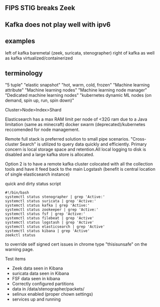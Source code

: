 ## FIPS STIG breaks Zeek
## Kafka does not play well with ipv6

## examples

left of kafka baremetal (zeek, suricata, stenographer)
right of kafka as well as kafka virtualized/containerized


## terminology
"5 tuple"
"elastic snapshot"
"hot, warm, cold, frozen"
"Machine learning attribute"
"Machine learning nodes"
"Machine learning node manager"
"Dedicated machine learning nodes"
"kubernetes dynamic ML nodes (on demand, spin up, run, spin down)"


Cluster>Node>Index>Shard


Elasticsearch has a max RAM limit per node of <32G ram due to a Java limitation (same as minecraft)
docker swarm (deprecated)/kubernetes reccomended for node management.


Remote full stack is preferred solution to small pipe scenarios. "Cross-cluster Search" is utilized to query data quickly and efficiently. Primary concern is local storage space and retention.All local logging to disk is disabled and a large kafka store is allocated.


Option 2 is to have a remote kafka cluster colocated with all the collection tools and have it feed back to the main Logstash
(benefit is central location of single elasticsearch instance)

quick and dirty status script
```
#!/bin/bash
systemctl status stenographer | grep 'Active:'
systemctl status suricata | grep 'Active:'
systemctl status kafka | grep 'Active:'
systemctl status zookeeper | grep 'Active:'
systemctl status fsf | grep 'Active:'
systemctl status filebeat | grep 'Active'
systemctl status logstash | grep 'Active'
systemctl status elasticsearch | grep 'Active'
systemctl status kibana | grep 'Active'
zeekctl status
```


to override self signed cert issues in chrome type "thisisunsafe" on the warning page.


Test items
- Zeek data seen in Kibana
- suricata data seen in Kibana
- FSF data seen in kibana
- Correctly configured partitions
- data in /data/stenographer/packets/
- selinux enabled (proper chown settings)
- services up and running
